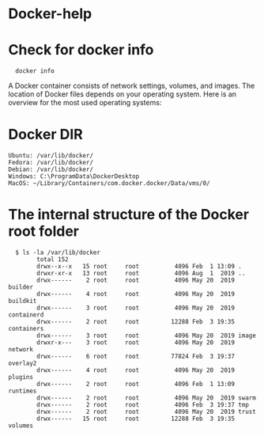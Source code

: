 # Docker-help
# Check for docker info 
      docker info
A Docker container consists of network settings, volumes, and images. The location of Docker files depends on your operating system. Here is an overview for the most used operating systems:
# Docker DIR
    Ubuntu: /var/lib/docker/
    Fedora: /var/lib/docker/
    Debian: /var/lib/docker/
    Windows: C:\ProgramData\DockerDesktop
    MacOS: ~/Library/Containers/com.docker.docker/Data/vms/0/
# The internal structure of the Docker root folder
      $ ls -la /var/lib/docker
            total 152
            drwx--x--x   15 root     root          4096 Feb  1 13:09 .
            drwxr-xr-x   13 root     root          4096 Aug  1  2019 ..
            drwx------    2 root     root          4096 May 20  2019 builder
            drwx------    4 root     root          4096 May 20  2019 buildkit
            drwx------    3 root     root          4096 May 20  2019 containerd
            drwx------    2 root     root         12288 Feb  3 19:35 containers
            drwx------    3 root     root          4096 May 20  2019 image
            drwxr-x---    3 root     root          4096 May 20  2019 network
            drwx------    6 root     root         77824 Feb  3 19:37 overlay2
            drwx------    4 root     root          4096 May 20  2019 plugins
            drwx------    2 root     root          4096 Feb  1 13:09 runtimes
            drwx------    2 root     root          4096 May 20  2019 swarm
            drwx------    2 root     root          4096 Feb  3 19:37 tmp
            drwx------    2 root     root          4096 May 20  2019 trust
            drwx------   15 root     root         12288 Feb  3 19:35 volumes

